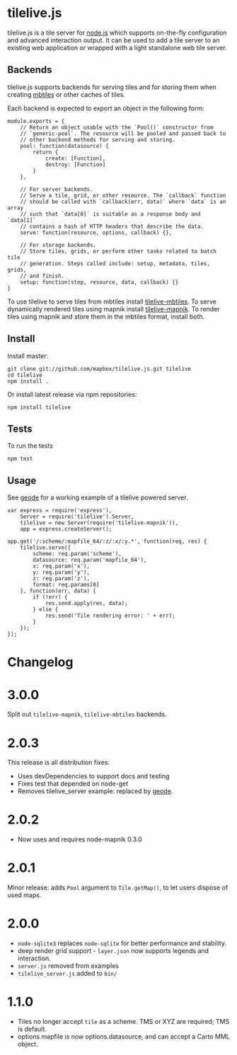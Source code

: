 # tilelive.js

tilelive.js is a tile server for [node.js](http://nodejs.org/) which supports on-the-fly
configuration and advanced interaction output. It can be used to add a tile server to an existing web application or wrapped with a light standalone web tile server.

## Backends

tilelive.js supports backends for serving tiles and for storing them when creating [mbtiles](http://mbtiles.org) or other caches of tiles.

Each backend is expected to export an object in the following form:

    module.exports = {
        // Return an object usable with the `Pool()` constructor from
        // `generic-pool`. The resource will be pooled and passed back to
        // other backend methods for serving and storing.
        pool: function(datasource) {
            return {
                create: [Function],
                destroy: [Function]
            }
        },

        // For server backends.
        // Serve a tile, grid, or other resource. The `callback` function
        // should be called with `callback(err, data)` where `data` is an array
        // such that `data[0]` is suitable as a response body and `data[1]`
        // contains a hash of HTTP headers that describe the data.
        serve: function(resource, options, callback) {},

        // For storage backends.
        // Store tiles, grids, or perform other tasks related to batch tile
        // generation. Steps called include: setup, metadata, tiles, grids,
        // and finish.
        setup: function(step, resource, data, callback) {}
    }

To use tilelive to serve tiles from mbtiles install [tilelive-mbtiles](http://github.com/mapbox/tilelive-mbtiles). To serve dynamically rendered tiles using mapnik install [tilelive-mapnik](http://github.com/mapbox/tilelive-mapnik). To render tiles using mapnik and store them in the mbtiles format, install both.

## Install

Install master:

    git clone git://github.com/mapbox/tilelive.js.git tilelive
    cd tilelive
    npm install .

Or install latest release via npm repositories:

    npm install tilelive

## Tests

To run the tests

    npm test

## Usage

See [geode](https://github.com/mapbox/geode) for a working example of a tilelive powered server.

    var express = require('express'),
        Server = require('tilelive').Server,
        tilelive = new Server(require('tilelive-mapnik')),
        app = express.createServer();

    app.get('/:scheme/:mapfile_64/:z/:x/:y.*', function(req, res) {
        tilelive.serve({
            scheme: req.param('scheme'),
            datasource: req.param('mapfile_64'),
            x: req.param('x'),
            y: req.param('y'),
            z: req.param('z'),
            format: req.params[0]
        }, function(err, data) {
            if (!err) {
                res.send.apply(res, data);
            } else {
                res.send('Tile rendering error: ' + err);
            }
        });
    });

# Changelog

# 3.0.0

Split out `tilelive-mapnik`, `tilelive-mbtiles` backends.

# 2.0.3

This release is all distribution fixes:

* Uses devDependencies to support docs and testing
* Fixes test that depended on node-get
* Removes tilelive_server example: replaced by [geode](https://github.com/mapbox/geode).

# 2.0.2

* Now uses and requires node-mapnik 0.3.0

# 2.0.1

Minor release: adds `Pool` argument to `Tile.getMap()`, to let users dispose of used maps.

# 2.0.0

* `node-sqlite3` replaces `node-sqlite` for better performance and stability.
* deep render grid support - `layer.json` now supports legends and interaction.
* `server.js` removed from examples
* `tilelive_server.js` added to `bin/`

# 1.1.0

* Tiles no longer accept `tile` as a scheme. TMS or XYZ are required; TMS is default.
* options.mapfile is now options.datasource, and can accept a Carto MML object.

[^1]: http://nodejs.org/
[^2]: http://mapnik.org/
